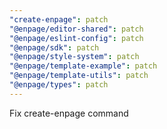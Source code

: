 ```yaml
---
"create-enpage": patch
"@enpage/editor-shared": patch
"@enpage/eslint-config": patch
"@enpage/sdk": patch
"@enpage/style-system": patch
"@enpage/template-example": patch
"@enpage/template-utils": patch
"@enpage/types": patch
---
```


Fix create-enpage command
